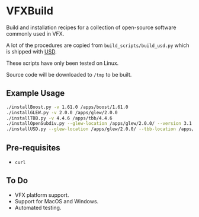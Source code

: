 # VFXBuild

Build and installation recipes for a collection of open-source software commonly used in VFX.

A lot of the procedures are copied from `build_scripts/build_usd.py` which is shipped with [USD](https://github.com/PixarAnimationStudios).

These scripts have only been tested on Linux.

Source code will be downloaded to `/tmp` to be built.

## Example Usage

```bash
./installBoost.py -v 1.61.0 /apps/boost/1.61.0
./installGLEW.py -v 2.0.0 /apps/glew/2.0.0
./installTBB.py -v 4.4.6 /apps/tbb/4.4.6
./installOpenSubdiv.py --glew-location /apps/glew/2.0.0/ --version 3.1.1 /apps/opensubdiv/3.1.1
./installUSD.py --glew-location /apps/glew/2.0.0/ --tbb-location /apps/tbb/4.4.6/ --boost-location /apps/boost/1.61.0/ --opensubdiv-location /apps/opensubdiv/3.1.1/ -v 20.02 /apps/usd/20.02
```

## Pre-requisites

- `curl`


## To Do

- VFX platform support.
- Support for MacOS and Windows.
- Automated testing.
